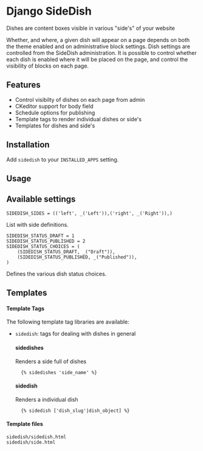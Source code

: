 Django SideDish
==========================

Dishes are content boxes visible in various "side's" of your website

Whether, and where, a given dish will appear on a page depends on both the theme enabled and on administrative block settings. Dish settings are controlled from the SideDish administration. It is possible to control whether each dish is enabled where it will be placed on the page, and control the visibility of blocks on each page.


Features
----------

- Control visibilty of dishes on each page from admin
- CKeditor support for body field
- Schedule options for publishing
- Template tags to render individual dishes or side's
- Templates for dishes and side's


Installation
----------

Add ``sidedish`` to your ``INSTALLED_APPS`` setting.


Usage
----------



Available settings
----------

	SIDEDISH_SIDES = (('left', _('Left')),('right', _('Right')),)

List with side definitions.

	SIDEDISH_STATUS_DRAFT = 1
	SIDEDISH_STATUS_PUBLISHED = 2
	SIDEDISH_STATUS_CHOICES = (
	    (SIDEDISH_STATUS_DRAFT, _("Draft")),
	    (SIDEDISH_STATUS_PUBLISHED, _("Published")),
	)

Defines the various dish status choices.

Templates
----------

#### Template Tags

The following template tag libraries are available:

- `sidedish`: tags for dealing with dishes in general

    #### sidedishes

    Renders a side full of dishes

        {% sidedishes 'side_name' %}

    #### sidedish

    Renders a individual dish

        {% sidedish ['dish_slug'|dish_object] %}


#### Template files

	sidedish/sidedish.html
	sidedish/side.html